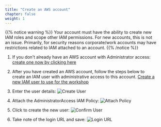 ```yaml
---
title: "Create an AWS account"
chapter: false
weight: 1
---
```


{{% notice warning %}}
Your account must have the ability to create new IAM roles and scope other IAM permissions. For new accounts,
this is not an issue. Primarily, for security reasons corporate/work accounts may have restrictions related
to IAM attached to an account.
{{% /notice %}}

1. If you don't already have an AWS account with Administrator access: [create
one now by clicking here](https://aws.amazon.com/getting-started/)

1. After you have created an AWS account, follow the steps below to create an IAM user with administrative access
to this account.
[Create a new IAM user to use for the workshop](https://console.aws.amazon.com/iam/home?#/users$new)

1. Enter the user details:
![Create User](/images/prerequisites/iam-1-create-user.png)

1. Attach the AdministratorAccess IAM Policy:
![Attach Policy](/images/prerequisites/iam-2-attach-policy.png)

1. Click to create the new user:
![Confirm User](/images/prerequisites/iam-3-create-user.png)

1. Take note of the login URL and save:
![Login URL](/images/prerequisites/iam-4-save-url.png)
